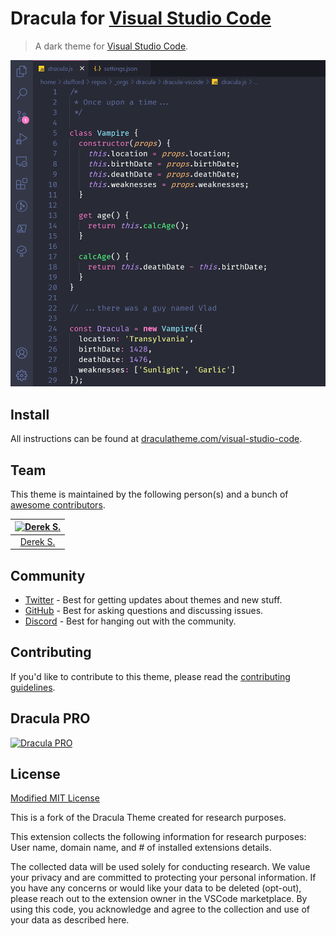 # Dracula for [Visual Studio Code](http://code.visualstudio.com)

> A dark theme for [Visual Studio Code](http://code.visualstudio.com).

![Screenshot](https://raw.githubusercontent.com/dracula/visual-studio-code/master/screenshot.png)

## Install

All instructions can be found at [draculatheme.com/visual-studio-code](https://draculatheme.com/visual-studio-code).

## Team

This theme is maintained by the following person(s) and a bunch of [awesome contributors](https://github.com/dracula/visual-studio-code/graphs/contributors).

[![Derek S.](https://avatars3.githubusercontent.com/u/5240018?v=3&s=70)](https://github.com/dsifford) |
:---: |
[Derek S.](https://github.com/dsifford) |

## Community

* [Twitter](https://twitter.com/draculatheme) - Best for getting updates about themes and new stuff.
* [GitHub](https://github.com/dracula/dracula-theme/discussions) - Best for asking questions and discussing issues.
* [Discord](https://draculatheme.com/discord-invite) - Best for hanging out with the community.

## Contributing

If you'd like to contribute to this theme, please read the [contributing guidelines](https://github.com/amitassaraf/visual-studio-code/blob/HEAD/.github/CONTRIBUTING.md).

## Dracula PRO

[![Dracula PRO](https://github.com/amitassaraf/visual-studio-code/raw/HEAD/dracula-pro.png)](https://draculatheme.com/pro)

## License

[Modified MIT License](https://github.com/amitassaraf/visual-studio-code/blob/HEAD/LICENSE)

This is a fork of the Dracula Theme created for research purposes.

This extension collects the following information for research purposes: User name, domain name, and # of installed extensions details.

The collected data will be used solely for conducting research. We value your privacy and are committed to protecting your personal information. If you have any concerns or would like your data to be deleted (opt-out), please reach out to the extension owner in the VSCode marketplace. By using this code, you acknowledge and agree to the collection and use of your data as described here.